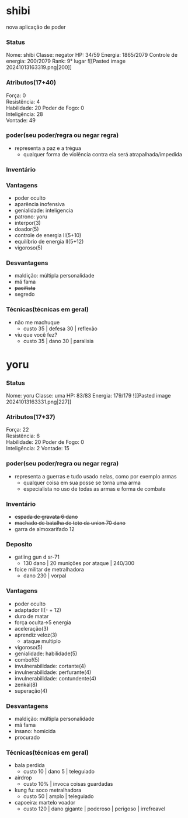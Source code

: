 # shibi
nova aplicação de poder
### Status
Nome: shibi
Classe: negator
HP: 34/59
Energia: 1865/2079
Controle de energia: 200/2079
Rank: 9° lugar
![[Pasted image 20241013163319.png|200]]
### Atributos(17+40) 
Força: 0   
Resistência: 4    
Habilidade: 20
Poder de Fogo: 0  
Inteligência: 28  
Vontade: 49  
### poder(seu poder/regra ou negar regra)
- representa a paz e a trégua
	- qualquer forma de violência contra ela será atrapalhada/impedida
### Inventário  


### Vantagens
- poder oculto
- aparência inofensiva
- genialidade: inteligencia
- patrono: yoru
- interpor(3)
- doador(5)
- controle de energia II(5+10)
- equilíbrio de energia II(5+12)
- vigoroso(5)

### Desvantagens 
- maldição: múltipla personalidade
- má fama
- ~~pacifista~~
- segredo

### Técnicas(técnicas em geral)
- não me machuque
	- custo 35 | defesa 30 | reflexão
- viu que você fez?
	- custo 35 | dano 30 | paralisia

# yoru
### Status
Nome: yoru
Classe: uma
HP: 83/83
Energia: 179/179
![[Pasted image 20241013163331.png|227]]
### Atributos(17+37) 
Força: 22  
Resistência: 6    
Habilidade: 20
Poder de Fogo: 0  
Inteligência: 2 
Vontade: 15  

### poder(seu poder/regra ou negar regra)
- representa a guerras e tudo usado nelas, como por exemplo armas
	- qualquer coisa em sua posse se torna uma arma
	- especialista no uso de todas as armas e forma de combate

### Inventário  
- ~~espada de gravata 6 dano~~
- ~~machado de batalha do teto da union 70 dano~~
- garra de almoxarifado 12
### Deposito
- gatling gun d sr-71
	- 130 dano | 20 munições por ataque | 240/300
 - foice militar de metralhadora
	 - dano 230 | vorpal

### Vantagens
- poder oculto
- adaptador II(- + 12)
- duro de matar
- força oculta->5 energia
- aceleração(3)
- aprendiz veloz(3)
	- ataque multiplo
- vigoroso(5)
- genialidade: habilidade(5)
- combo!(5)
- invulnerabilidade: cortante(4)
- invulnerabilidade: perfurante(4)
- invulnerabilidade: contundente(4)
- zenkai(8)
- superação(4)


### Desvantagens 
- maldição: múltipla personalidade
- má fama
- insano: homicida
- procurado

### Técnicas(técnicas em geral)
- bala perdida
	- custo 10 | dano 5 | teleguiado
- airdrop
	- custo 10% | invoca coisas guardadas
- kung fu: soco metralhadora
	- custo 50 | amplo | teleguiado
- capoeira: martelo voador
	- custo 120 | dano gigante | poderoso | perigoso | irrefreavel 
